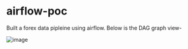 # airflow-poc

Built a forex data pipleine using airflow. Below is the DAG graph view-

![image](https://github.com/maddy3940/Airflow/assets/44323045/6d56a032-7c3c-4dc5-b55d-1381a64da7d0)


